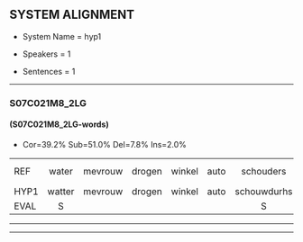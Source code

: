 
## SYSTEM ALIGNMENT

- System Name = hyp1

- Speakers = 1

- Sentences = 1

---

### S07C021M8_2LG

#### (S07C021M8_2LG-words)

- Cor=39.2%	Sub=51.0%	Del=7.8%	Ins=2.0%

|  |  |  |  |  |  |  |  |  |  |  |  |  |  |  |  |  |  |  |  |  |  |  |  |  |  |  |  |  |  |  |  |  |  |  |  |  |  |  |  |  |  |  |  |  |  |  |  |  |  |  |  |
|:--- |:---:|:---:|:---:|:---:|:---:|:---:|:---:|:---:|:---:|:---:|:---:|:---:|:---:|:---:|:---:|:---:|:---:|:---:|:---:|:---:|:---:|:---:|:---:|:---:|:---:|:---:|:---:|:---:|:---:|:---:|:---:|:---:|:---:|:---:|:---:|:---:|:---:|:---:|:---:|:---:|:---:|:---:|:---:|:---:|:---:|:---:|:---:|:---:|:---:|:---:|:---:|
| REF | water | mevrouw | drogen | winkel | auto | schouders | verhaal | koning | moeilijk | speelplaats |  | drinken | hoofdpijn | regen | vliegtuig | stoppen | opnieuw | gooien*(ogen) | sneeuwen | * | moeder | liedje*(liefste) | potlood | fietsbel | vinger*(vlieger) | dichtbij | * | * | * | meisje | chauffeur | * | * | muziek | waarom | scheuren | * | scheuren | lawaai | zwemmen | vuurwerk | appel | cola | kussen | eerste | circus | *(kikker) | kleuren | voetbal | vlinder | vlinder |
| HYP1 | watter | mevrouw | drogen | winkel | auto | schouwdurhs | verhaal | onkin | moeilijk | speelplaats | derinker | hoofd | pijn | klegen | vliegtuig | stoppen | opnieuw | bougen | sneeuw | wen | moeder | liefste | potlood | fietsbel |  | lieger | dih | te | dichtbij | meisje | chauffeur |  | chauffeur | muziek | waarom? | scheuren |  | laway | semen | siv | wark | appal | cola | kushem | kerstem | sierkis? | sirkish | luggen | voetbal |  | vlinder |
| EVAL | S |  |  |  |  | S |  | S |  |  | I | S | S | S |  |  |  | S | S | S |  | S |  |  | D | S | S | S | S |  |  | D | S |  | S |  | D | S | S | S | S | S |  | S | S | S | S | S |  | D |  |
---

---
